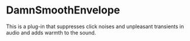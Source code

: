 # DamnSmoothEnvelope

This is a plug-in that suppresses click noises and unpleasant transients in audio and adds warmth to the sound.